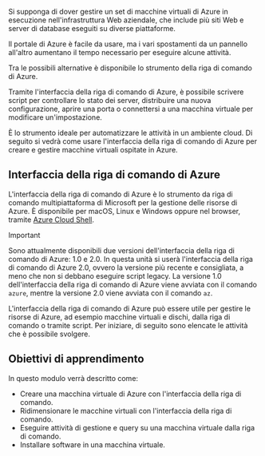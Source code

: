 Si supponga di dover gestire un set di macchine virtuali di Azure in esecuzione nell'infrastruttura Web aziendale, che include più siti Web e server di database eseguiti su diverse piattaforme. 

Il portale di Azure è facile da usare, ma i vari spostamenti da un pannello all'altro aumentano il tempo necessario per eseguire alcune attività. 

Tra le possibili alternative è disponibile lo strumento della riga di comando di Azure.

Tramite l'interfaccia della riga di comando di Azure, è possibile scrivere script per controllare lo stato dei server, distribuire una nuova configurazione, aprire una porta o connettersi a una macchina virtuale per modificare un'impostazione.

È lo strumento ideale per automatizzare le attività in un ambiente cloud. Di seguito si vedrà come usare l'interfaccia della riga di comando di Azure per creare e gestire macchine virtuali ospitate in Azure. 

## <a name="azure-cli"></a>Interfaccia della riga di comando di Azure

L'interfaccia della riga di comando di Azure è lo strumento da riga di comando multipiattaforma di Microsoft per la gestione delle risorse di Azure. È disponibile per macOS, Linux e Windows oppure nel browser, tramite [Azure Cloud Shell](https://docs.microsoft.com/azure/cloud-shell/overview).

> [!IMPORTANT]
> Sono attualmente disponibili due versioni dell'interfaccia della riga di comando di Azure: 1.0 e 2.0. In questa unità si userà l'interfaccia della riga di comando di Azure 2.0, ovvero la versione più recente e consigliata, a meno che non si debbano eseguire script legacy. La versione 1.0 dell'interfaccia della riga di comando di Azure viene avviata con il comando `azure`, mentre la versione 2.0 viene avviata con il comando `az`. 

L'interfaccia della riga di comando di Azure può essere utile per gestire le risorse di Azure, ad esempio macchine virtuali e dischi, dalla riga di comando o tramite script. Per iniziare, di seguito sono elencate le attività che è possibile svolgere.

## <a name="learning-objectives"></a>Obiettivi di apprendimento
In questo modulo verrà descritto come:

- Creare una macchina virtuale di Azure con l'interfaccia della riga di comando.
- Ridimensionare le macchine virtuali con l'interfaccia della riga di comando.
- Eseguire attività di gestione e query su una macchina virtuale dalla riga di comando.
- Installare software in una macchina virtuale.

